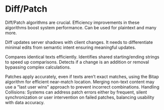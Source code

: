 # Diff/Patch

Diff/Patch algorithms are crucial. Efficiency improvements in these algorithms boost system performance.
Can be used for plaintext and many more.

Diff updates server shadows with client changes. It needs to differentiate minimal edits from semantic intent ensuring meaningful updates.

Compares identical texts efficiently.
Identifies shared starting/ending strings to speed up comparisons.
Detects if a change is an addition or removal bypassing complex calculations.


Patches apply accurately, even if texts aren’t exact matches, using the Bitap algorithm for efficient near-match location. Merging non-text content may use a "last user wins" approach to prevent incorrect combinations.
Handling Collisions: Systems can address patch errors either by frequent, silent synchronization or user intervention on failed patches, balancing usability with data accuracy.
